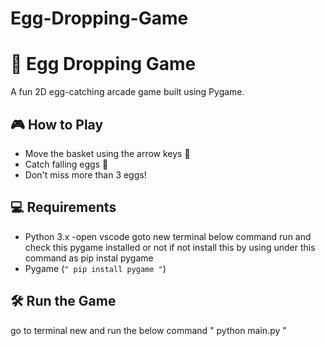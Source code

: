 # Egg-Dropping-Game
# 🥚 Egg Dropping Game

A fun 2D egg-catching arcade game built using Pygame.

## 🎮 How to Play
- Move the basket using the arrow keys 🧺
- Catch falling eggs 🥚
- Don't miss more than 3 eggs!

## 💻 Requirements
- Python 3.x
-open vscode  goto new terminal below command run and check this pygame installed or not if not install this by using under this command as pip instal pygame
- Pygame (`" pip install pygame "`)

## 🛠️ Run the Game
go to terminal new and run the below command
" python main.py "
